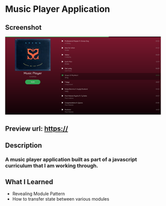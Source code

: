 # Music Player Application

## Screenshot
![preview](./preview.png)

## Preview url: [https://](https://)

## Description
### A music player application built as part of a javascript curriculum that I am working through.

## What I Learned
- Revealing Module Pattern
- How to transfer state between various modules 







